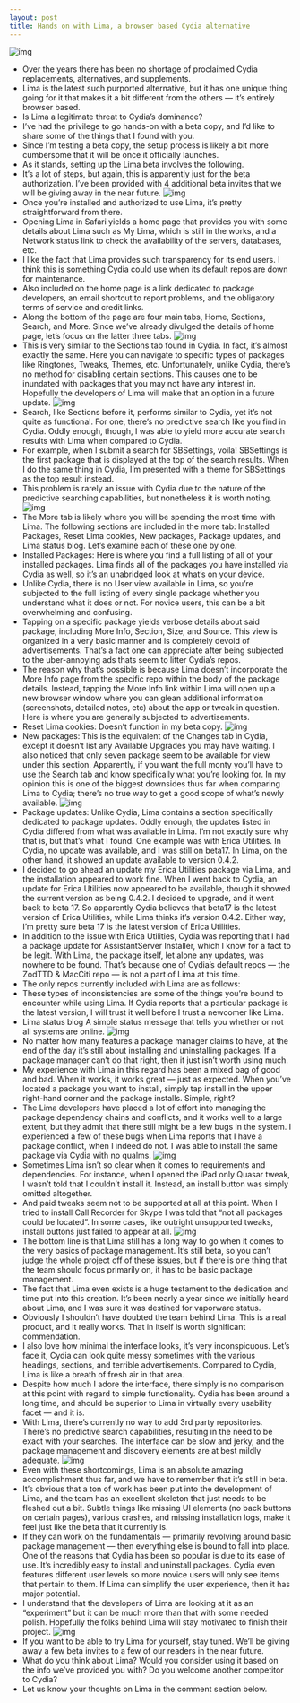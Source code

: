 ```yaml
---
layout: post
title: Hands on with Lima, a browser based Cydia alternative
---
```

![img](http://media.idownloadblog.com/wp-content/uploads/2012/04/Lima-Teaser-2.jpg)
* Over the years there has been no shortage of proclaimed Cydia replacements, alternatives, and supplements.
* Lima is the latest such purported alternative, but it has one unique thing going for it that makes it a bit different from the others — it’s entirely browser based.
* Is Lima a legitimate threat to Cydia’s dominance?
* I’ve had the privilege to go hands-on with a beta copy, and I’d like to share some of the things that I found with you.
* Since I’m testing a beta copy, the setup process is likely a bit more cumbersome that it will be once it officially launches.
* As it stands, setting up the Lima beta involves the following.
* It’s a lot of steps, but again, this is apparently just for the beta authorization. I’ve been provided with 4 additional beta invites that we will be giving away in the near future.
![img](http://media.idownloadblog.com/wp-content/uploads/2012/04/Lima-Home2.jpeg)
* Once you’re installed and authorized to use Lima, it’s pretty straightforward from there.
* Opening Lima in Safari yields a home page that provides you with some details about Lima such as My Lima, which is still in the works, and a Network status link to check the availability of the servers, databases, etc.
* I like the fact that Lima provides such transparency for its end users. I think this is something Cydia could use when its default repos are down for maintenance.
* Also included on the home page is a link dedicated to package developers, an email shortcut to report problems, and the obligatory terms of service and credit links.
* Along the bottom of the page are four main tabs, Home, Sections, Search, and More. Since we’ve already divulged the details of home page, let’s focus on the latter three tabs.
![img](http://media.idownloadblog.com/wp-content/uploads/2012/04/Lima-Sections2.jpeg)
* This is very similar to the Sections tab found in Cydia. In fact, it’s almost exactly the same. Here you can navigate to specific types of packages like Ringtones, Tweaks, Themes, etc. Unfortunately, unlike Cydia, there’s no method for disabling certain sections. This causes one to be inundated with packages that you may not have any interest in. Hopefully the developers of Lima will make that an option in a future update.
![img](http://media.idownloadblog.com/wp-content/uploads/2012/04/Lima-Search2.jpeg)
* Search, like Sections before it, performs similar to Cydia, yet it’s not quite as functional. For one, there’s no predictive search like you find in Cydia. Oddly enough, though, I was able to yield more accurate search results with Lima when compared to Cydia.
* For example, when I submit a search for SBSettings, voila! SBSettings is the first package that is displayed at the top of the search results. When I do the same thing in Cydia, I’m presented with a theme for SBSettings as the top result instead.
* This problem is rarely an issue with Cydia due to the nature of the predictive searching capabilities, but nonetheless it is worth noting.
![img](http://media.idownloadblog.com/wp-content/uploads/2012/04/LIma-More2.jpeg)
* The More tab is likely where you will be spending the most time with Lima. The following sections are included in the more tab: Installed Packages, Reset Lima cookies, New packages, Package updates, and Lima status blog. Let’s examine each of these one by one.
* Installed Packages: Here is where you find a full listing of all of your installed packages. Lima finds all of the packages you have installed via Cydia as well, so it’s an unabridged look at what’s on your device.
* Unlike Cydia, there is no User view available in Lima, so you’re subjected to the full listing of every single package whether you understand what it does or not. For novice users, this can be a bit overwhelming and confusing.
* Tapping on a specific package yields verbose details about said package, including More Info, Section, Size, and Source. This view is organized in a very basic manner and is completely devoid of advertisements. That’s a fact one can appreciate after being subjected to the uber-annoying ads thats seem to litter Cydia’s repos.
* The reason why that’s possible is because Lima doesn’t incorporate the More Info page from the specific repo within the body of the package details. Instead, tapping the More Info link within Lima will open up a new browser window where you can glean additional information (screenshots, detailed notes, etc) about the app or tweak in question. Here is where you are generally subjected to advertisements.
* Reset Lima cookies: Doesn’t function in my beta copy.
![img](http://media.idownloadblog.com/wp-content/uploads/2012/04/Lima-New-Packages2.jpeg)
* New packages: This is the equivalent of the Changes tab in Cydia, except it doesn’t list any Available Upgrades you may have waiting. I also noticed that only seven package seem to be available for view under this section. Apparently, if you want the full monty you’ll have to use the Search tab and know specifically what you’re looking for. In my opinion this is one of the biggest downsides thus far when comparing Lima to Cydia; there’s no true way to get a good scope of what’s newly available.
![img](http://media.idownloadblog.com/wp-content/uploads/2012/04/Lima-Updates2.jpeg)
* Package updates: Unlike Cydia, Lima contains a section specifically dedicated to package updates. Oddly enough, the updates listed in Cydia differed from what was available in Lima. I’m not exactly sure why that is, but that’s what I found. One example was with Erica Utilities. In Cydia, no update was available, and I was still on beta17. In Lima, on the other hand, it showed an update available to version 0.4.2.
* I decided to go ahead an update my Erica Utilities package via Lima, and the installation appeared to work fine. When I went back to Cydia, an update for Erica Utilities now appeared to be available, though it showed the current version as being 0.4.2. I decided to upgrade, and it went back to beta 17. So apparently Cydia believes that beta17 is the latest version of Erica Utilities, while Lima thinks it’s version 0.4.2. Either way, I’m pretty sure beta 17 is the latest version of Erica Utilities.
* In addition to the issue with Erica Utilities, Cydia was reporting that I had a package update for AssistantServer Installer, which I know for a fact to be legit. With Lima, the package itself, let alone any updates, was nowhere to be found. That’s because one of Cydia’s default repos — the ZodTTD & MacCiti repo — is not a part of Lima at this time.
* The only repos currently included with Lima are as follows:
* These types of inconsistencies are some of the things you’re bound to encounter while using Lima. If Cydia reports that a particular package is the latest version, I will trust it well before I trust a newcomer like Lima.
* Lima status blog A simple status message that tells you whether or not all systems are online.
![img](http://media.idownloadblog.com/wp-content/uploads/2012/04/Lima-Package-Info2.jpeg)
* No matter how many features a package manager claims to have, at the end of the day it’s still about installing and uninstalling packages. If a package manager can’t do that right, then it just isn’t worth using much.
* My experience with Lima in this regard has been a mixed bag of good and bad. When it works, it works great — just as expected. When you’ve located a package you want to install, simply tap install in the upper right-hand corner and the package installs. Simple, right?
* The Lima developers have placed a lot of effort into managing the package dependency chains and conflicts, and it works well to a large extent, but they admit that there still might be a few bugs in the system. I experienced a few of these bugs when Lima reports that I have a package conflict, when I indeed do not. I was able to install the same package via Cydia with no qualms.
![img](http://media.idownloadblog.com/wp-content/uploads/2012/04/Lima-Installation2.jpeg)
* Sometimes Lima isn’t so clear when it comes to requirements and dependencies. For instance, when I opened the iPad only Quasar tweak, I wasn’t told that I couldn’t install it. Instead, an install button was simply omitted altogether.
* And paid tweaks seem not to be supported at all at this point. When I tried to install Call Recorder for Skype I was told that “not all packages could be located”. In some cases, like outright unsupported tweaks, install buttons just failed to appear at all.
![img](http://media.idownloadblog.com/wp-content/uploads/2012/04/Lima-Installation-Complete2.jpeg)
* The bottom line is that Lima still has a long way to go when it comes to the very basics of package management. It’s still beta, so you can’t judge the whole project off of these issues, but if there is one thing that the team should focus primarily on, it has to be basic package management.
* The fact that Lima even exists is a huge testament to the dedication and time put into this creation. It’s been nearly a year since we initially heard about Lima, and I was sure it was destined for vaporware status.
* Obviously I shouldn’t have doubted the team behind Lima. This is a real product, and it really works. That in itself is worth significant commendation.
* I also love how minimal the interface looks, it’s very inconspicuous. Let’s face it, Cydia can look quite messy sometimes with the various headings, sections, and terrible advertisements. Compared to Cydia, Lima is like a breath of fresh air in that area.
* Despite how much I adore the interface, there simply is no comparison at this point with regard to simple functionality. Cydia has been around a long time, and should be superior to Lima in virtually every usability facet — and it is.
* With Lima, there’s currently no way to add 3rd party repositories. There’s no predictive search capabilities, resulting in the need to be exact with your searches. The interface can be slow and jerky, and the package management and discovery elements are at best mildly adequate.
![img](http://media.idownloadblog.com/wp-content/uploads/2012/04/Lima-Install-Failed2.jpeg)
* Even with these shortcomings, Lima is an absolute amazing accomplishment thus far, and we have to remember that it’s still in beta.
* It’s obvious that a ton of work has been put into the development of Lima, and the team has an excellent skeleton that just needs to be fleshed out a bit. Subtle things like missing UI elements (no back buttons on certain pages), various crashes, and missing installation logs, make it feel just like the beta that it currently is.
* If they can work on the fundamentals — primarily revolving around basic package management — then everything else is bound to fall into place. One of the reasons that Cydia has been so popular is due to its ease of use. It’s incredibly easy to install and uninstall packages. Cydia even features different user levels so more novice users will only see items that pertain to them. If Lima can simplify the user experience, then it has major potential.
* I understand that the developers of Lima are looking at it as an “experiment” but it can be much more than that with some needed polish. Hopefully the folks behind Lima will stay motivated to finish their project.
![img](http://media.idownloadblog.com/wp-content/uploads/2012/04/Lima-Network2.jpeg)
* If you want to be able to try Lima for yourself, stay tuned. We’ll be giving away a few beta invites to a few of our readers in the near future.
* What do you think about Lima? Would you consider using it based on the info we’ve provided you with? Do you welcome another competitor to Cydia?
* Let us know your thoughts on Lima in the comment section below.

